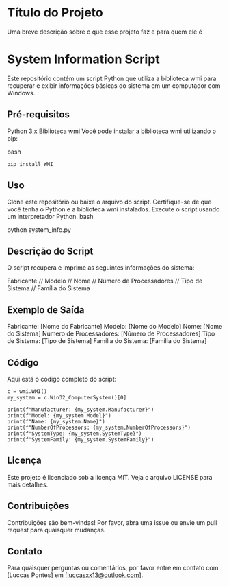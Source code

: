 
# Título do Projeto

Uma breve descrição sobre o que esse projeto faz e para quem ele é

# System Information Script
Este repositório contém um script Python que utiliza a biblioteca wmi para recuperar e exibir informações básicas do sistema em um computador com Windows.

## Pré-requisitos
Python 3.x
Biblioteca wmi
Você pode instalar a biblioteca wmi utilizando o pip:

bash

```pip install WMI```

## Uso
Clone este repositório ou baixe o arquivo do script.
Certifique-se de que você tenha o Python e a biblioteca wmi instalados.
Execute o script usando um interpretador Python.
bash

python system_info.py

## Descrição do Script
O script recupera e imprime as seguintes informações do sistema:

Fabricante //
Modelo //
Nome //
Número de Processadores //
Tipo de Sistema //
Família do Sistema 

## Exemplo de Saída

Fabricante: [Nome do Fabricante]
Modelo: [Nome do Modelo]
Nome: [Nome do Sistema]
Número de Processadores: [Número de Processadores]
Tipo de Sistema: [Tipo de Sistema]
Família do Sistema: [Família do Sistema]

## Código
Aqui está o código completo do script:

```import wmi
c = wmi.WMI()
my_system = c.Win32_ComputerSystem()[0]

print(f"Manufacturer: {my_system.Manufacturer}")
print(f"Model: {my_system.Model}")
print(f"Name: {my_system.Name}")
print(f"NumberOfProcessors: {my_system.NumberOfProcessors}")
print(f"SystemType: {my_system.SystemType}")
print(f"SystemFamily: {my_system.SystemFamily}")
```


## Licença
Este projeto é licenciado sob a licença MIT. Veja o arquivo LICENSE para mais detalhes.

## Contribuições
Contribuições são bem-vindas! Por favor, abra uma issue ou envie um pull request para quaisquer mudanças.

## Contato
Para quaisquer perguntas ou comentários, por favor entre em contato com [Luccas Pontes] em [luccasxx13@outlook.com].

